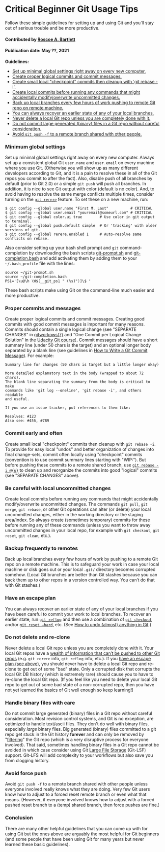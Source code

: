 # Critical Beginner Git Usage Tips

<!-- deck text start -->
Follow these simple guidelines for setting up and using Git and you'll stay out of serious trouble and be more productive.
<!-- deck text end --> 

#### Contributed by [Roscoe A. Bartlett](https://bartlettroscoe.github.io/ "Roscoe A. Bartlett")
#### Publication date: May ??, 2021

**Guidelines:**
* [Set up minimal global settings right away on every new computer.](#minimum-global-settings)
* [Create proper logical commits and commit messages.](#proper-commits-and-messages)
* [Create small local "checkpoint" commits then cleanup with 'git rebase -i'.](#commit-early-and-often)
* [Create local commits before running any commands that might accidentally modify/overwrite uncommitted changes.](#be-careful-with-local-uncommitted-changes)
* [Back up local branches every few hours of work pushing to remote Git repo on remote machine.](#backup-frequently-to-remotes)
* [You can always recover an earlier state of any of your local branches.](#have-an-escape-plan)
* [Never delete a local Git repo unless you are completely done with it.](#do-not-delete-and-re-clone)
* [Do not commit large generated (binary) files in a Git repo without careful consideration.](#handle-binary-files-with-care)
* [Avoid `git push -f` to a remote branch shared with other people.](#avoid-force-push)


### Minimum global settings

Set up minimal global settings right away on every new computer.
Always set up a consistent global Git `user.name` and `user.email` on every machine where you use Git.
(Otherwise you will show up as many different developers according to Git, and it is a pain to resolve these in all of the Git repos you commit to after the fact).
Also, disable push of all branches by default (prior to Git 2.0) or a simple `git push` will push all branches.
In addition, it is nice to see Git output with color (default is no color).
And, to avoid having to resolve the same merge conflicts multiple times, consider turning on the [`git rerere`](https://git-scm.com/docs/git-rerere) feature.
To set these on a new machine, run:

```
$ git config --global user.name "First M. Last"          # CRITICAL
$ git config --global user.email "youremail@someurl.com" # CRITICAL
$ git config --global color.ui true        # Use color in git output to terminal.
$ git config --global push.default simple  # Or 'tracking' with older versions of git.
$ git config --global rerere.enabled 1     # Auto-resolve same conflicts on rebase.
```

Also consider setting up your bash shell prompt and `git` command-completion by downloading the bash scripts [git-prompt.sh](https://raw.githubusercontent.com/git/git/master/contrib/completion/git-prompt.sh) and [git-completion.bash](https://raw.githubusercontent.com/git/git/master/contrib/completion/git-completion.bash) and add activating them by adding them to your `~/.bash_profile` file with the lines:

``` 
source ~/git-prompt.sh
source ~/git-completion.bash
PS1='[\u@\h \W$(__git_ps1 " (%s)")]\$ '
```

These bash scripts make using Git on the command-line much easier and more productive.


### Proper commits and messages

Create proper logical commits and commit messages.
Creating good commits with good commit messages is important for many reasons.
Commits should contain a single logical change (see "SEPARATE CHANGES" in [gitworkows(7)](https://www.kernel.org/pub/software/scm/git/docs/gitworkflows.html) and "One Commit per Logical Change Solution" in the [Udacity Git course](https://www.udacity.com/course/version-control-with-git--ud123)).
Commit messages should have a short summary line (under 50 chars is the target) and an optional longer body separated by a blank line (see guidelines in [How to Write a Git Commit Message](https://chris.beams.io/posts/git-commit/)).
For example:

```
Summary line for changes (50 chars is target but a little longer okay)

More detailed explanatory text in the body (wrapped to about 72 chars).
The blank line separating the summary from the body is critical to make
commands like 'git log --oneline', 'git rebase -i', and others readable
and useful.

If you use an issue tracker, put references to them like:

Resolves: #123
Also see: #456, #789
```


### Commit early and often 

Create small local "checkpoint" commits then cleanup with `git rebase -i`.
To provide for easy local "undos" and better organization of changes into final change-sets, commit often locally using "checkpoint" commits (convention is to use commit summary lines starting with "WIP:").
But before pushing these commits to a remote shared branch, use [`git rebase -i @{u}`](https://www.atlassian.com/git/tutorials/rewriting-history#git-rebase-i) to clean up and reorganize the commits into good "logical" commits (see "SEPARATE CHANGES" above).


### Be careful with local uncommitted changes

Create local commits before running any commands that might accidentally modify/overwrite uncommitted changes.
The commands `git pull`, `git merge`, `git rebase`, or other Git operations can alter (or
delete) your local uncommitted changes, either in the working directory or the staging
area/index.
So always create (sometimes temporary) commits for these before running any of these commands (unless you want to throw away uncommitted changes in your local repo, for example with `git checkout`, `git reset`, `git clean`, etc.).


### Backup frequently to remotes

Back up local branches every few hours of work by pushing to a remote Git repo on a remote machine.
This is to safeguard your work in case your local machine or disk goes out or your local `.git/` directory becomes corrupted somehow.
(Local Git branches are better than Git stashes because you can back them up to other repos in a version controlled way.
You can’t do that with Git stashes.)


### Have an escape plan

You can always recover an earlier state of any of your local branches if you have been careful to commit your work to local branches.
To recover an earlier state, run [`git reflog`](https://git-scm.com/book/en/v2/Git-Internals-Maintenance-and-Data-Recovery) and then use a combination of [`git checkout`](http://marklodato.github.io/visual-git-guide/index-en.html#checkout) and/or [`git reset –hard`](http://marklodato.github.io/visual-git-guide/index-en.html#reset), etc.
(See [How to undo (almost) anything in Git](https://github.blog/2015-06-08-how-to-undo-almost-anything-with-git/#redo-after-undo-local).)


### Do not delete and re-clone

Never delete a local Git repo unless you are completely done with it.
Your local Git repos have a [wealth of information that can’t be pushed to other Git repos](https://www.cs.cmu.edu/~davide/howto/git_lose.html) (e.g. `git rerere` info, `git reflog` info, etc.).
If you [have an escape plan (see above)](#have-an-escape-plan), you should never have to delete a local Git repo and re-clone to get out of some "bad" state.
Only a corrupted disk that corrupts the local Git DB history (which is extremely rare) should cause you to have to re-clone the local Git repo.
(If you feel like you need to delete your local Git repo to get out of some bad state of a non-corrupted repo, then you have not yet learned the basics of Git well enough so keep learning!)


### Handle binary files with care

Do not commit large generated (binary) files in a Git repo without careful consideration.
Most revision control systems, and Git is no exception, are optimized to handle text/ascii files.
They don't do well with binary files, especially *large* binary files.
Big generated (binary) files committed to a git repo get stuck in the Git history **forever** and can only be removed by "[filtering](https://git-scm.com/book/en/v2/Git-Tools-Rewriting-History)" the Git repo (which is a very disruptive process for everyone involved).
That said, sometimes handling binary files in a Git repo cannot be avoided in which case consider using Git [Large File Storage](https://git-lfs.github.com/) (Git-LSF) support.
Git-LFS will add complexity to your workflows but also save you from clogging history.


### Avoid force push

Avoid `git push -f` to a remote branch shared with other people unless everyone involved really knows what they are doing.
Very few Git users know how to adjust to a forced reset remote branch or even what that means.
(However, if everyone involved knows how to adjust with a forced pushed reset branch to a (temp) shared branch, then force pushes are fine.)


### Conclusion

There are many other helpful guidelines that you can come up with for using Git but the ones above are arguably the most helpful for Git beginners (and some people that have been using Git for many years but never learned these basic guidelines).

<!---
 Publish: preview
 Pinned: no
 Topics: revision control, development tools
 RSS update: 2021-05-??
 --->
